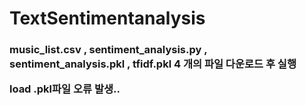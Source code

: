 # TextSentimentanalysis

<h3> music_list.csv , sentiment_analysis.py , sentiment_analysis.pkl , tfidf.pkl
4 개의 파일 다운로드 후 실행 

  load .pkl파일 오류 발생..
</h3>
